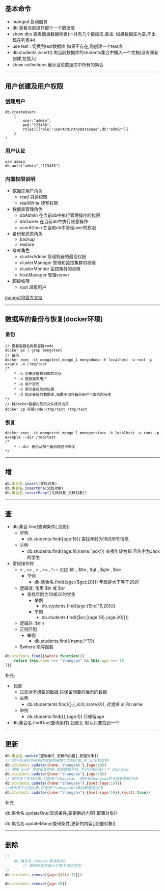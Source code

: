 ## 基本命令

- mongod 启动服务
- db   查看当前操作那个一个数据库
- show dbs   查看数据数据列表(一共有几个数据库,备注: 如果数据库为空,不出现在列表中)
- use test  :  切换到test数据库,如果不存在,则创建一个test库
- db.students.insert()  向当前数据库的students集合中插入一个文档(没有重新创建,在插入)
- show collections    展示当前数据库中所有的集合

---

## 用户创建及用户权限

### 创建用户

```shell
db.createUser(
	{
		user:"admin",
		pwd:"123456",
		roles:[{role:'userAdminAnyDatabase',db:"admin"}]
	}
)
```

### 用户认证

```shell
use admin
db.auth("admin","123456")
```

### 内置权限说明

- 数据库用户角色
  - read 只读权限
  - readWrite 读写权限
- 数据库管理角色
  -  dbAdmin  在当前db中执行管理操作的权限
  -  dbOwner  在当前db中执行任意操作
  - userADmin 在当前db中管理user的权限
- 备份和还原角色
  - backup
  - restore
- 夸库角色
  -  clusterAdmin  管理机器的最高权限
  -  clusterManager  管理和监控集群的权限
  -  clusterMonitor  监控集群的权限
  -  hostManager  管理server
- 超级权限
  - root 超级用户

[mongoDB官方文档](https://docs.mongodb.com/manual/tutorial/enable-authentication/)

---

## 数据库的备份与恢复(docker环境)

### 备份

```shell
// 查看容器名称和容器code
docker ps | grep mongotest
// 备份
docker exec -it mongotest_mongo_1 mongodump -h localhost -u root -p exaple -o /tmp/test
/*
	* -h 需要连接数据库的地址
	* -u 是数据库用户
	* -p 用户密码
	* -o 表示备份后的位置
	* -d 指定备份的数据库,如果不填将备份用户下面的所有库
*/
// 将docker容器内部的文件拷贝出来
docker cp 容器code:/tmp/test /tmp/test

```

### 恢复

```shell
docker exec -it mongotest_mongo_1 mongoerstore -h localhost -u root -p example --dir /tmp/test
/*
	* --dir 表示从那个备份路径中恢复
*/
```



---

## 增

```javascript
db.集合名.insert(文档对象)
db.集合名.insertOne(文档对象)
db.集合名.insertMany([文档对象,文档对象])
```

---

## 查

- db.集合.find(查询条件[,投影])
  - 举例
    - db.students.find({age:18})   查找年龄为18的所有信息
  - 举例
    - db.students.find({age:18,name:'jack'}) 查找年龄为18 且名字为Jack的学生
- 常规操作符
  - < , <= , > , >= , !==  对应 $lt , $lte , $gt , $gte , $ne
    - 举例
      - db.集合名.find({age:{$get:20}})  年龄是大于等于20的
  - 逻辑或; 使用 $in 或 $or
    - 查找年龄为18或20的学生
      - 举例
        - db.stydents.find({age:{$in:[18,20]}})
      - 举例
        - db.students.find({$or:[{age:18},{age:20}]})
  - 逻辑非: $nin
  - 正则匹配
    - 举例
      - db.students.find({name:/^T/})
  - $where 能写函数

```javascript
db.students.find({$where:function(){
    return this.name === "zhangsan" && this.age === 18
}})
```

补充:

- ​	投影
  - 过滤掉不想要的数据,只保留想要的展示的数据
  - 举例
    - db.studentents.find({},{_id:0,name:0}), 过滤掉 id 和 name
  - 举例
    - db.students.find({},{age:1})  只保留age
- db.集合名.findOne(查询条件[,投影]), 默认只要找到一个

---

## 更新

```javascript
db.集合名.update(查询条件,更新的内容[,配置对象])
// 如下写法会将更新内容替换掉整个文档对象,但_id不受影响
db.students.update({name:'zhangsan'},{age:19})
// 使用 $set 修改指定内容,其他数据不变,不过只能匹配一个 zhangsan
db.students.update({name:"zhangsan"},{age:19})
// 修改多个文档对象,匹配多个zhangsan ,把所有zhangsan的年龄都替换为19
db.students.update({name:"zhangsan"},{$set:{age:19}})
//修改多个文档对象,匹配多个zahngsan的年龄都替换为19
db.students.update({name:"zhangsan"},{$set:{age:19}},{multi:true})
```

补充

db.集合名.updateOne(查询条件,要更新的内容[,配置对象])

db.集合名.updateMany(查询条件,更新的内容[,配置对象])

---

## 删除

```javascript
/*
	db.集合名.remove(查询条件)
		// 删除所有年龄小于等于19的学生
*/
db.students.remove({age:{$lte:19}})

db.students.remove({age:20})
```



